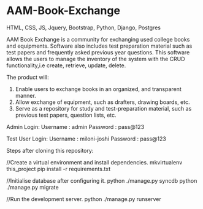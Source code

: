 # AAM-Book-Exchange
HTML, CSS, JS, Jquery, Bootstrap, Python, Django, Postgres

AAM Book Exchange is a community for exchanging used college books and equipments. Software also includes test preparation material such as test papers and frequently asked previous year questions. This software allows the users to manage the inventory of the system with the CRUD functionality,i.e create, retrieve, update, delete.

The product will:
1. Enable users to exchange books in an organized, and transparent manner.
2. Allow exchange of equipment, such as drafters, drawing boards, etc.
3. Serve as a repository for study and test-preparation material, such as previous test papers, question lists, etc.
 
Admin Login:
Username : admin 
Password : pass@123

Test User Login:
Username : miloni-joshi 
Password : pass@123

Steps after cloning this repository:

//Create a virtual environment and install dependencies. 
mkvirtualenv this_project
pip install -r requirements.txt

//Initialise database after configuring it.
python ./manage.py syncdb 
python ./manage.py migrate 

//Run the development server.
python ./manage.py runserver


